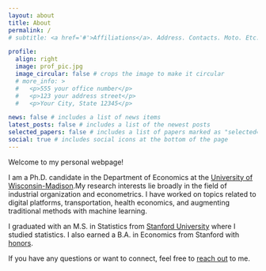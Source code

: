 ```yaml
---
layout: about
title: About
permalink: /
# subtitle: <a href='#'>Affiliations</a>. Address. Contacts. Moto. Etc.

profile:
  align: right
  image: prof_pic.jpg
  image_circular: false # crops the image to make it circular
  # more_info: >
  #   <p>555 your office number</p>
  #   <p>123 your address street</p>
  #   <p>Your City, State 12345</p>

news: false # includes a list of news items
latest_posts: false # includes a list of the newest posts
selected_papers: false # includes a list of papers marked as "selected={true}"
social: true # includes social icons at the bottom of the page
---
```


Welcome to my personal webpage!

I am a Ph.D. candidate in the Department of Economics at the [University of Wisconsin-Madison](https://econ.wisc.edu/).My research interests lie broadly in the field of industrial organization and econometrics. I have worked on topics related to digital platforms, transportation, health economics, and augmenting traditional methods with machine learning.

I graduated with an M.S. in Statistics from [Stanford University](https://stanford.edu) where I studied statistics. I also earned a B.A. in Economics from Stanford with [honors](https://economics.stanford.edu/impact-online-food-delivery-services-restaurant-sales).

If you have any questions or want to connect, feel free to [reach out](mailto:jcollison@wisc.edu) to me.
